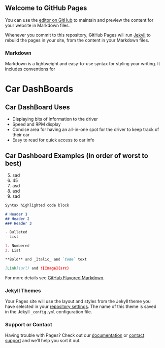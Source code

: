## Welcome to GitHub Pages

You can use the [editor on GitHub](https://github.com/xavierjenkins99/VR-Project2/edit/main/README.md) to maintain and preview the content for your website in Markdown files.

Whenever you commit to this repository, GitHub Pages will run [Jekyll](https://jekyllrb.com/) to rebuild the pages in your site, from the content in your Markdown files.

### Markdown

Markdown is a lightweight and easy-to-use syntax for styling your writing. It includes conventions for

# Car DashBoards

## Car DashBoard Uses

- Displaying bits of information to the driver
- Speed and RPM display
- Concise area for having an all-in-one spot for the driver to keep track of their car
- Easy to read for quick access to car info

## Car Dashboard Examples (in order of worst to best)

5. sad
4. 45
3. asd
2. asd
1. sad

```markdown
Syntax highlighted code block

# Header 1
## Header 2
### Header 3

- Bulleted
- List

1. Numbered
2. List

**Bold** and _Italic_ and `Code` text

[Link](url) and ![Image](src)
```

For more details see [GitHub Flavored Markdown](https://guides.github.com/features/mastering-markdown/).

### Jekyll Themes

Your Pages site will use the layout and styles from the Jekyll theme you have selected in your [repository settings](https://github.com/xavierjenkins99/VR-Project2/settings/pages). The name of this theme is saved in the Jekyll `_config.yml` configuration file.

### Support or Contact

Having trouble with Pages? Check out our [documentation](https://docs.github.com/categories/github-pages-basics/) or [contact support](https://support.github.com/contact) and we’ll help you sort it out.
